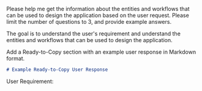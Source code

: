 

Please help me get the information about the entities and workflows that can be used to design the application based on the user request.
Please limit the number of questions to 3, and provide example answers.

The goal is to understand the user's requirement and understand the entities and workflows that can be used to design the application.

Add a Ready-to-Copy section with an example user response in Markdown format.
```markdown
# Example Ready-to-Copy User Response
```
User Requirement:
 